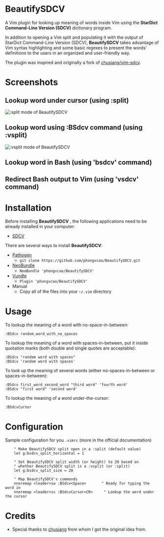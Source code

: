 # BeautifySDCV

A Vim plugin for looking up meaning of words inside Vim using the **StarDict
Command-Line Version (SDCV)** dictionary program.

In addition to opening a Vim split and populating it with the output of StarDict
Command-Line Version (SDCV), **BeautifySDCV** takes advantage of Vim syntax
highlighting and some basic regexes to present the words' definitions to the
users in an organized and user-friendly way.

The plugin was inspired and originally a fork of
[chusiang/vim-sdcv](https://github.com/chusiang/vim-sdcv).

Screenshots
===========

Lookup word under cursor (using :split)
--------------
![:split mode of BeautifySDCV](http://www.mediafire.com/convkey/bc14/a6nv3auv11g61226g.jpg)

Lookup word using :BSdcv command (using :vsplit)
---------------
![:vsplit mode of BeautifySDCV](http://www.mediafire.com/convkey/3ef1/js0cp9p475fse5q6g.jpg)

Lookup word in Bash (using 'bsdcv' command)
---------------

Redirect Bash output to Vim (using 'vsdcv' command)
---------------


Installation
============

Before installing **BeautifySDCV** , the following applications need to be
already installed in your computer:

* [SDCV][0]

There are several ways to install **BeautifySDCV**:

* [Pathogen][1]
    * `git clone https://github.com/phongvcao/BeautifySDCV.git`
* [NeoBundle][2]
    * `NeoBundle 'phongvcao/BeautifySDCV'`
* [Vundle][3]
    * `Plugin 'phongvcao/BeautifySDCV'`
* Manual
    * Copy all of the files into your `~/.vim` directory

Usage
=====

To lookup the meaning of a word with no-space-in-between:

	:BSdcv random_word_with_no_spaces

To lookup the meaning of a word with spaces-in-between, put it inside
quotation marks (both double and single quotes are acceptable):

	:BSdcv "random word with spaces"
	:BSdcv 'random word with spaces'

To look up the meaning of several words (either no-spaces-in-between or
spaces-in-between):

	:BSdcv first_word second_word "third word" 'fourth word'
	:BSdcv "first word" 'second word'

To lookup the meaning of a word under-the-cursor:

	:BSdcvCursor

Configuration
=============

Sample configuration for you `.vimrc` (more in the official documentation)

```vim
    " Make BeautifySDCV split open in a :split (default value)
    let g:bsdcv_split_horizontal = 1

    " Set BeautifySDCV split width (or height) to 20 based on
    " whether BeautifySDCV split is a :vsplit (or :split)
	let g:bsdcv_split_size = 20

    " Map BeautifySDCV's commands
    nnoremap <leader>sw :BSdcv<Space>	    " Ready for typing the word in
	nnoremap <leader>sc :BSdcvCursor<CR>     " Lookup the word under the cursor
```

Credits
=======

* Special thanks to [chusiang](https://github.com/chusiang/) from whom I got
the original idea from.

[0]: http://sdcv.sourceforge.net/
[1]: https://github.com/tpope/vim-pathogen
[2]: https://github.com/Shougo/neobundle.vim
[3]: https://github.com/gmarik/vundle

